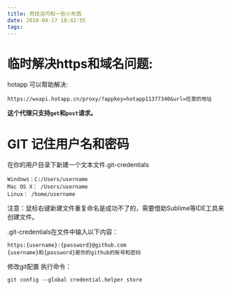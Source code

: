 ```yaml
---
title: 奇技淫巧和一些小东西
date: 2018-04-17 18:42:55
tags:
---
```


# 临时解决https和域名问题:

hotapp 可以帮助解决:

```url
https://wxapi.hotapp.cn/proxy/?appkey=hotapp11377340&url=任意的地址
```

**这个代理只支持`get`和`post`请求。**

# GIT 记住用户名和密码

在你的用户目录下新建一个文本文件.git-credentials

```
Windows：C:/Users/username
Mac OS X： /Users/username
Linux： /home/username
```

注意：鼠标右键新建文件重复命名是成功不了的，需要借助Sublime等IDE工具来创建文件。

.git-credentials在文件中输入以下内容：

```
https:{username}:{password}@github.com
{username}和{password}是你的github的账号和密码
```

修改git配置
执行命令：

```shell
git config --global credential.helper store
```